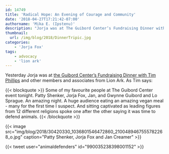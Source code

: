 ```yaml
---
id: 14749
title: 'Radical Hope: An Evening of Courage and Community'
date: '2018-04-27T17:21:42-07:00'
authorname: 'Mika E. (Ipstenu)'
description: "Jorja was at The Guibord Center’s Fundraising Dinner with Tim Phillips and other members and associates from Lion Ark"
thumbnail:
  url: /img/blog/2018/DinnerTripic.jpg
categories:
    - 'Jorja Fox'
tags:
    - advocacy
    - 'lion ark'
---
```


Yesterday Jorja was at [the Guibord Center’s Fundraising Dinner with Tim Phillips](https://theguibordcenter.org/about/funding/annual-fundraising-dinner/fundraising-dinner-2018/) and other members and associates from Lion Ark. As Tim says:

{{< blockquote >}}
Some of my favourite people at The Guibord Center event tonight. Patty Shenker, Jorja Fox, Jan, and Gwynne Guibord and Lo Sprague. An amazing night. A huge audience eating an amazing vegan meal - many for the first time I suspect. And sitting captivated as leading figures from 12 different religions spoke one after the other saying it was time to defend animals.
{{< /blockquote >}}

{{< image src="img/blog/2018/30420330_1036801546472860_2100489467555782268_o.jpg" caption="Patty Shenker, Jorja Fox and Jan Creamer" >}}

{{< tweet user="animaldefenders" id="990035238398001152" >}}
